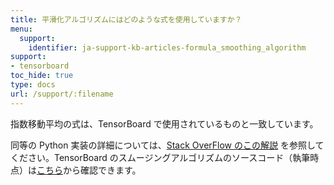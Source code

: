 ```yaml
---
title: 平滑化アルゴリズムにはどのような式を使用していますか？
menu:
  support:
    identifier: ja-support-kb-articles-formula_smoothing_algorithm
support:
- tensorboard
toc_hide: true
type: docs
url: /support/:filename
---
```


指数移動平均の式は、TensorBoard で使用されているものと一致しています。

同等の Python 実装の詳細については、[Stack OverFlow のこの解説](https://stackoverflow.com/questions/42281844/what-is-the-mathematics-behind-the-smoothing-parameter-in-tensorboards-scalar/75421930#75421930) を参照してください。TensorBoard のスムージングアルゴリズムのソースコード（執筆時点）は[こちら](https://github.com/tensorflow/tensorboard/blob/34877f15153e1a2087316b9952c931807a122aa7/tensorboard/components/vz_line_chart2/line-chart.ts#L699)から確認できます。